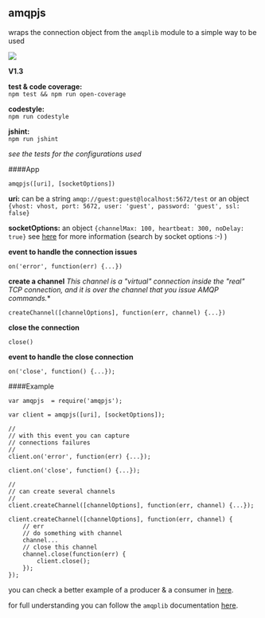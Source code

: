 ## amqpjs

wraps the connection object from the `amqplib` module to a simple way to be used

<a href="https://nodei.co/npm/amqpjs/"><img src="https://nodei.co/npm/amqpjs.png?downloads=true"></a>

**V1.3**

**test & code coverage:** 	
`npm test && npm run open-coverage`

**codestyle:** 	
`npm run codestyle`

**jshint:** 	
`npm run jshint`


*see the tests for the configurations used*

####App

	amqpjs([uri], [socketOptions])
	
**uri:** 
can be a string `amqp://guest:guest@localhost:5672/test` 
or an object `{vhost: vhost, port: 5672, user: 'guest', password: 'guest', ssl: false}`

**socketOptions:** 
an object `{channelMax: 100, heartbeat: 300, noDelay: true}`
see [here](http://www.squaremobius.net/amqp.node/doc/channel_api.html) for more information (search by socket options :-) )

**event to handle the connection issues**

	on('error', function(err) {...})
	
**create a channel** 
*This channel is a "virtual" connection inside the "real" TCP connection, and it is over the channel that you issue AMQP commands.**

	createChannel([channelOptions], function(err, channel) {...})
	
**close the connection** 
	
	close()
	
**event to handle the close connection**

	on('close', function() {...});

####Example

	var amqpjs  = require('amqpjs');
	
	var client = amqpjs([uri], [socketOptions]);
	
	//
	// with this event you can capture
	// connections failures
	//
	client.on('error', function(err) {...});
	
	client.on('close', function() {...});
	
	//
	// can create several channels
	//
	client.createChannel([channelOptions], function(err, channel) {...});
	
	client.createChannel([channelOptions], function(err, channel) {
		// err
		// do something with channel
		channel...
		// close this channel
		channel.close(function(err) {
			client.close();
		});
	});
	

you can check a better example of a producer & a consumer in [here](https://github.com/joaquimserafim/amqpjs/blob/master/test/queue.js).


for full understanding you can follow the `amqplib` documentation [here](http://www.squaremobius.net/amqp.node/doc/channel_api.html).

